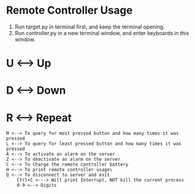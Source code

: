 # Remote Controller Usage

1. Run target.py in terminal first, and keep the terminal opening.
2. Run controller.py in a new terminal window, and enter keyboards in this window.

#	U <--> Up
#	D <--> Down
#	R <--> Repeat
	M <--> To query for most pressed button and how many times it was pressed
	L <--> To query for least pressed button and how many times it was pressed
	A <--> To activate an alarm on the server
	Z <--> To deactivate an alarm on the server
	C <--> To Charge the remote controller battery
	H <--> To print remote controller usage\
	Q <--> To disconnect to server and exit
        Ctrl+C <---> Will print Interrupt, NOT kill the current process
        0-9 <--> Digits
